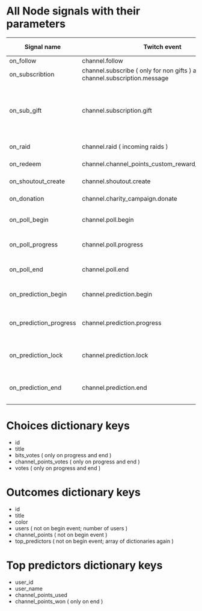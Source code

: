 # All Node signals with their parameters

|Signal name|Twitch event|Param 1|Param 2|Param 3|Param 4|Param 5|Param 6|
|---|---|---|---|---|---|---|---|
|on_follow|channel.follow|Username||||||
|on_subscribtion|channel.subscribe ( only for non gifts ) and channel.subscription.message|Username|Months|Tier (1,2,3)||||
|on_sub_gift|channel.subscription.gift|Gifter username ( may be empty if anonymous )|Number of gifted subs|Tier|Total amount of subs ( might be zero if anonymous )|||
|on_raid|channel.raid ( incoming raids )|Broadcaster Username|Profile picture URL|viewer count||||
|on_redeem|channel.channel_points_custom_reward_redemption.add|Username|User Input if any|Reward ID|Reward title|Reward promt|Reward cost|
|on_shoutout_create|channel.shoutout.create|Username|User Profile picture|Last stream category/game|Last stream title|||
|on_donation|channel.charity_campaign.donate|Username|Donation amount|Currency||||
|on_poll_begin|channel.poll.begin|Title|Unix Timestamp of end time|Array of Dictionaries of choices|||
|on_poll_progress|channel.poll.progress|Title|Array of Dictionaries of choices|||||
|on_poll_end|channel.poll.end|Title|Array of Dictionaries of choices|||||
|on_prediction_begin|channel.prediction.begin|Title|Unix timestamp of lock time|Array of Dictionaries of outcomes||||
|on_prediction_progress|channel.prediction.progress|Title|Array of Dictionaries of outcomes|||||
|on_prediction_lock|channel.prediction.lock|Title|Array of Dictionaries of outcomes|||||
|on_prediction_end|channel.prediction.end|Title|Array of Dictionaries of outcomes|||||

# Choices dictionary keys

* id
* title
* bits_votes ( only on progress and end )
* channel_points_votes ( only on progress and end )
* votes ( only on progress and end )

# Outcomes dictionary keys

* id
* title
* color
* users ( not on begin event; number of users )
* channel_points ( not on begin event )
* top_predictors ( not on begin event; array of dictionaries again )

# Top predictors dictionary keys

* user_id
* user_name
* channel_points_used
* channel_points_won ( only on end )